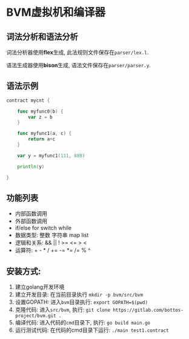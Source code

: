# BVM虚拟机和编译器

##  词法分析和语法分析

词法分析器使用**flex**生成, 此法规则文件保存在```parser/lex.l```. 

语法生成器使用**bison**生成, 语法文件保存在```parser/parser.y```. 

## 语法示例

```go
contract mycnt {

    func myfunc0(b) {
        var z = b
    }

    func myfunc1(a, c) {
        return a+c
    }

    var y = myfunc1(111, 888)

    println(y)

}
```

## 功能列表
 - 内部函数调用
 - 外部函数调用
 - if/else for switch while
 - 数据类型: 整数 字符串 map list
 - 逻辑和关系: && || ! >= <= > <
 - 运算符: + - * / += -= *= /= % ^
 
 ## 安装方式:
 
 1. 建立golang开发环境
 2. 建立开发目录: 在当前目录执行 ```mkdir -p bvm/src/bvm```
 3. 设置GOPATH: 进入```bvm```目录执行: ```export GOPATH=$(pwd)```
 4. 克隆代码: 进入```src/bvm```, 执行: ```git clone https://gitlab.com/bottos-project/bvm.git .```
 5. 编译代码: 进入代码的```cmd```目录下, 执行: ```go build main.go```
 6. 运行测试代码: 在代码的cmd目录下运行: ```./main test1.contract```
 